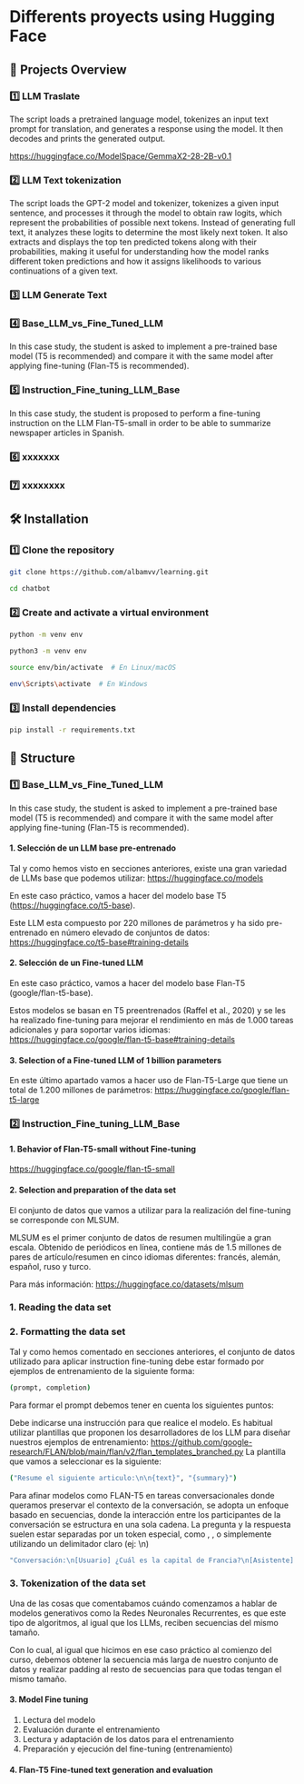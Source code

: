 # Differents proyects using Hugging Face

## 📌 Projects Overview  

### 1️⃣ LLM Traslate
The script loads a pretrained language model, tokenizes an input text prompt for translation, 
and generates a response using the model. It then decodes and prints the generated output.

https://huggingface.co/ModelSpace/GemmaX2-28-2B-v0.1

### 2️⃣ LLM Text tokenization
The script loads the GPT-2 model and tokenizer, tokenizes a given input sentence, and processes it through the model to obtain raw logits,
which represent the probabilities of possible next tokens. Instead of generating full text, it analyzes these logits to determine the most likely next token. 
It also extracts and displays the top ten predicted tokens along with their probabilities, 
making it useful for understanding how the model ranks different token predictions 
and how it assigns likelihoods to various continuations of a given text.

### 3️⃣ LLM Generate Text 

### 4️⃣ Base_LLM_vs_Fine_Tuned_LLM   
In this case study, the student is asked to implement a pre-trained base model (T5 is recommended) and compare it with the same model after applying fine-tuning (Flan-T5 is recommended).

### 5️⃣ Instruction_Fine_tuning_LLM_Base
In this case study, the student is proposed to perform a fine-tuning instruction on the LLM Flan-T5-small in order to be able to summarize newspaper articles in Spanish.

### 6️⃣  xxxxxxx  
### 7️⃣   xxxxxxxx




## 🛠️ Installation  

### 1️⃣ Clone the repository  
```bash 
git clone https://github.com/albamvv/learning.git
```
```bash 
cd chatbot
```

### 2️⃣ Create and activate a virtual environment
```bash  
python -m venv env 
```
```bash
python3 -m venv env
```

```bash 
source env/bin/activate  # En Linux/macOS
```

```bash
env\Scripts\activate  # En Windows
```
### 3️⃣ Install dependencies 
```bash  
pip install -r requirements.txt 
```



## 📝 Structure

### 1️⃣ Base_LLM_vs_Fine_Tuned_LLM  
In this case study, the student is asked to implement a pre-trained base model (T5 is recommended) and compare it with the same model after applying fine-tuning (Flan-T5 is recommended).

#### 1. Selección de un LLM base pre-entrenado

Tal y como hemos visto en secciones anteriores, existe una gran variedad de LLMs base que podemos utilizar: https://huggingface.co/models

En este caso práctico, vamos a hacer del modelo base T5 (https://huggingface.co/t5-base).

Este LLM esta compuesto por 220 millones de parámetros y ha sido pre-entrenado en número elevado de conjuntos de datos: https://huggingface.co/t5-base#training-details

#### 2. Selección de un Fine-tuned LLM

En este caso práctico, vamos a hacer del modelo base Flan-T5 (google/flan-t5-base).

Estos modelos se basan en T5 preentrenados (Raffel et al., 2020) y se les ha realizado fine-tuning para mejorar el rendimiento en más de 1.000 tareas adicionales y para soportar varios idiomas: https://huggingface.co/google/flan-t5-base#training-details

#### 3. Selection of a Fine-tuned LLM of 1 billion parameters

En este último apartado vamos a hacer uso de Flan-T5-Large que tiene un total de 1.200 millones de parámetros: https://huggingface.co/google/flan-t5-large

### 2️⃣ Instruction_Fine_tuning_LLM_Base

#### 1. Behavior of Flan-T5-small without Fine-tuning

https://huggingface.co/google/flan-t5-small

#### 2. Selection and preparation of the data set

El conjunto de datos que vamos a utilizar para la realización del fine-tuning se corresponde con MLSUM.

MLSUM es el primer conjunto de datos de resumen multilingüe a gran escala. Obtenido de periódicos en línea, contiene más de 1.5 millones de pares de artículo/resumen en cinco idiomas diferentes: francés, alemán, español, ruso y turco.

Para más información: https://huggingface.co/datasets/mlsum

### 1. Reading the data set
### 2. Formatting the data set

Tal y como hemos comentado en secciones anteriores, el conjunto de datos utilizado para aplicar instruction fine-tuning debe estar formado por ejemplos de entrenamiento de la siguiente forma:

```bash 
(prompt, completion)
```
Para formar el prompt debemos tener en cuenta los siguientes puntos:

Debe indicarse una instrucción para que realice el modelo. Es habitual utilizar plantillas que proponen los desarrolladores de los LLM para diseñar nuestros ejemplos de entrenamiento: https://github.com/google-research/FLAN/blob/main/flan/v2/flan_templates_branched.py
La plantilla que vamos a seleccionar es la siguiente:

```bash 
("Resume el siguiente articulo:\n\n{text}", "{summary}")
```
Para afinar modelos como FLAN-T5 en tareas conversacionales donde queramos preservar el contexto de la conversación, se adopta un enfoque basado en secuencias, donde la interacción entre los participantes de la conversación se estructura en una sola cadena. La pregunta y la respuesta suelen estar separadas por un token especial, como , , o simplemente utilizando un delimitador claro (ej: \n)
```bash 
"Conversación:\n[Usuario] ¿Cuál es la capital de Francia?\n[Asistente] La capital de Francia es París.\n[Usuario] ¿Y cuál es su río principal?\n
```
### 3. Tokenization of the data set

Una de las cosas que comentabamos cuándo comenzamos a hablar de modelos generativos como la Redes Neuronales Recurrentes, es que este tipo de algoritmos, al igual que los LLMs, reciben secuencias del mismo tamaño.

Con lo cual, al igual que hicimos en ese caso práctico al comienzo del curso, debemos obtener la secuencia más larga de nuestro conjunto de datos y realizar padding al resto de secuencias para que todas tengan el mismo tamaño.

#### 3. Model Fine tuning

1. Lectura del modelo
2. Evaluación durante el entrenamiento
3. Lectura y adaptación de los datos para el entrenamiento
4. Preparación y ejecución del fine-tuning (entrenamiento)

#### 4. Flan-T5 Fine-tuned text generation and evaluation
